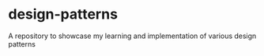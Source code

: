 # design-patterns
A repository to showcase my learning and implementation of various design patterns
